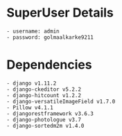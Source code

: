 # SuperUser Details

    - username: admin 
    - password: golmaalkarke9211
    
# Dependencies

    - django v1.11.2
    - django-ckeditor v5.2.2
    - django-hitcount v1.2.2
    - django-versatileImageField v1.7.0
    - Pillow v4.1.1
    - djangorestframework v3.6.3
    - django-photologue v3.7
    - django-sortedm2m v1.4.0